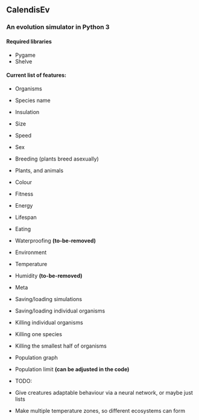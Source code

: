 ## CalendisEv
### An evolution simulator in Python 3

#### Required libraries
* Pygame
* Shelve

#### Current list of features:

* Organisms
 * Species name
 * Insulation
 * Size
 * Speed
 * Sex
 * Breeding (plants breed asexually)
 * Plants, and animals
 * Colour
 * Fitness
 * Energy
 * Lifespan
 * Eating
 * Waterproofing **(to-be-removed)** 

* Environment
 * Temperature
 * Humidity **(to-be-removed)**

* Meta
 * Saving/loading simulations
 * Saving/loading individual organisms
 * Killing individual organisms
 * Killing one species
 * Killing the smallest half of organisms
 * Population graph
 * Population limit **(can be adjusted in the code)**

* TODO:
 * Give creatures adaptable behaviour via a neural network, or maybe just lists
 * Make multiple temperature zones, so different ecosystems can form
